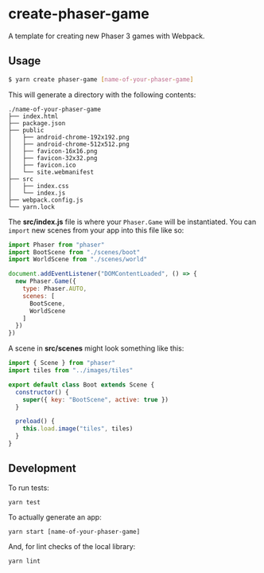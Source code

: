 # create-phaser-game

A template for creating new Phaser 3 games with Webpack.

## Usage

```bash
$ yarn create phaser-game [name-of-your-phaser-game]
```

This will generate a directory with the following contents:

```
./name-of-your-phaser-game
├── index.html
├── package.json
├── public
│   ├── android-chrome-192x192.png
│   ├── android-chrome-512x512.png
│   ├── favicon-16x16.png
│   ├── favicon-32x32.png
│   ├── favicon.ico
│   └── site.webmanifest
├── src
│   ├── index.css
│   └── index.js
├── webpack.config.js
└── yarn.lock
```

The **src/index.js** file is where your `Phaser.Game` will be instantiated.
You can `import` new scenes from your app into this file like so:

```javascript
import Phaser from "phaser"
import BootScene from "./scenes/boot"
import WorldScene from "./scenes/world"

document.addEventListener("DOMContentLoaded", () => {
  new Phaser.Game({
    type: Phaser.AUTO,
    scenes: [
      BootScene,
      WorldScene
    ]
  })
})
```

A scene in **src/scenes** might look something like this:

```javascript
import { Scene } from "phaser"
import tiles from "../images/tiles"

export default class Boot extends Scene {
  constructor() {
    super({ key: "BootScene", active: true })
  }

  preload() {
    this.load.image("tiles", tiles)
  }
}
```

## Development

To run tests:

    yarn test

To actually generate an app:

    yarn start [name-of-your-phaser-game]

And, for lint checks of the local library:

    yarn lint

